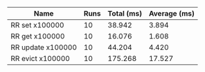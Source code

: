 |Name|Runs|Total (ms)|Average (ms)|
|---|---|---|---|
|RR set x100000|10|38.942|3.894|
|RR get x100000|10|16.076|1.608|
|RR update x100000|10|44.204|4.420|
|RR evict x100000|10|175.268|17.527|
